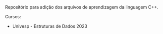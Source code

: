 Repositório para adição dos arquivos de aprendizagem da linguagem C++.

Cursos:

 - Univesp - Estruturas de Dados 2023
